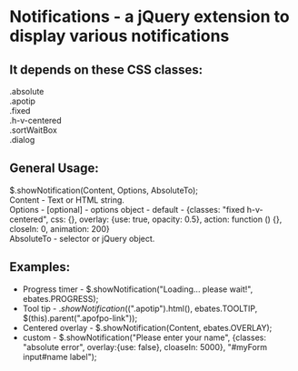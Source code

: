 Notifications - a jQuery extension to display various notifications
=============

It depends on these CSS classes:
--------------------------------
.absolute  
.apotip  
.fixed  
.h-v-centered  
.sortWaitBox  
.dialog  
  
General Usage:
--------------
$.showNotification(Content, Options, AbsoluteTo);  
Content - Text or HTML string.  
Options - [optional] - options object - default - {classes: "fixed h-v-centered", css: {}, overlay: {use: true, opacity: 0.5}, action: function () {}, closeIn: 0, animation: 200}  
AbsoluteTo - selector or jQuery object.  
  
Examples:
---------
 - Progress timer   - $.showNotification("Loading... please wait!", ebates.PROGRESS);
 - Tool tip         - $.showNotification($(".apotip").html(), ebates.TOOLTIP, $(this).parent(".apofpo-link"));
 - Centered overlay - $.showNotification(Content, ebates.OVERLAY);
 - custom           - $.showNotification("Please enter your name", {classes: "absolute error", overlay:{use: false}, cloaseIn: 5000}, "#myForm input#name label");


